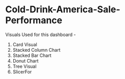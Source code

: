 # Cold-Drink-America-Sale-Performance

Visuals Used for this dashboard -
1) Card Visual
2) Stacked Column Chart
3) Stacked Bar Chart
4) Donut Chart
5) Tree Visual
6) SlicerFor 
